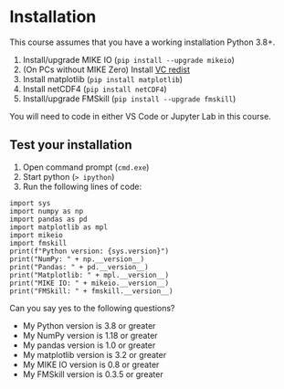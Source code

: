 # Installation

This course assumes that you have a working installation Python 3.8+. 

1. Install/upgrade MIKE IO (`pip install --upgrade mikeio`)
2. (On PCs without MIKE Zero) Install [VC redist](https://aka.ms/vs/16/release/vc_redist.x64.exe)
3. Install matplotlib (`pip install matplotlib`)
4. Install netCDF4 (`pip install netCDF4`)
5. Install/upgrade FMSkill (`pip install --upgrade fmskill`)

You will need to code in either VS Code or Jupyter Lab in this course.

## Test your installation

1. Open command prompt (`cmd.exe`)
2. Start python (`> ipython`) 
3. Run the following lines of code:

```
import sys
import numpy as np
import pandas as pd
import matplotlib as mpl
import mikeio
import fmskill
print(f"Python version: {sys.version}")
print("NumPy: " + np.__version__)
print("Pandas: " + pd.__version__)
print("Matplotlib: " + mpl.__version__)
print("MIKE IO: " + mikeio.__version__)
print("FMSkill: " + fmskill.__version__)
```

Can you say yes to the following questions? 

* My Python version is 3.8 or greater
* My NumPy version is 1.18 or greater
* My pandas version is 1.0 or greater
* My matplotlib version is 3.2 or greater
* My MIKE IO version is 0.8 or greater
* My FMSkill version is 0.3.5 or greater